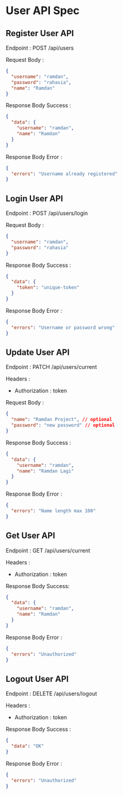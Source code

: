 # User API Spec

## Register User API

Endpoint : POST /api/users

Request Body :

```json
{
  "username": "ramdan",
  "password": "rahasia",
  "name": "Ramdan"
}
```

Response Body Success :

```json
{
  "data": {
    "username": "ramdan",
    "name": "Ramdan"
  }
}
```

Response Body Error :

```json
{
  "errors": "Username already registered"
}
```

## Login User API

Endpoint : POST /api/users/login

Request Body :

```json
{
  "username": "ramdan",
  "password": "rahasia"
}
```

Response Body Success :

```json
{
  "data": {
    "token": "unique-token"
  }
}
```

Response Body Error :

```json
{
  "errors": "Username or password wrong"
}
```

## Update User API

Endpoint : PATCH /api/users/current

Headers :

- Authorization : token

Request Body :

```json
{
  "name": "Ramdan Project", // optional
  "password": "new password" // optional
}
```

Response Body Success :

```json
{
  "data": {
    "username": "ramdan",
    "name": "Ramdan Lagi"
  }
}
```

Response Body Error :

```json
{
  "errors": "Name length max 100"
}
```

## Get User API

Endpoint : GET /api/users/current

Headers :

- Authorization : token

Response Body Success:

```json
{
  "data": {
    "username": "ramdan",
    "name": "Ramdan"
  }
}
```

Response Body Error :

```json
{
  "errors": "Unauthorized"
}
```

## Logout User API

Endpoint : DELETE /api/users/logout

Headers :

- Authorization : token

Response Body Success :

```json
{
  "data": "OK"
}
```

Response Body Error :

```json
{
  "errors": "Unauthorized"
}
```
